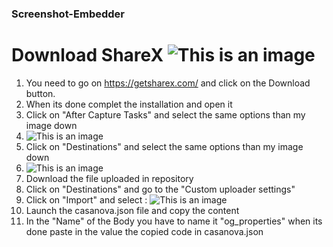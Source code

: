 ### Screenshot-Embedder

# Download ShareX ![This is an image](https://cdn.discordapp.com/attachments/944769869352673290/991012570007748639/unknown.png)
1) You need to go on https://getsharex.com/ and click on the Download button.
2) When its done complet the installation and open it
3) Click on "After Capture Tasks" and select the same options than my image down
4) ![This is an image](https://casanova.i-really-dont-want-to.live/ogp/5AgCJdeT_.png)
5) Click on "Destinations" and select the same options than my image down 
6) ![This is an image](https://casanova.i-really-dont-want-to.live/5AgGyIjBl.png)
7) Download the file uploaded in repository
8) Click on "Destinations" and go to the "Custom uploader settings"
9) Click on "Import" and select : ![This is an image](https://casanova.i-really-dont-want-to.live/5AgHRZvgP.png)
10) Launch the casanova.json file and copy the content
11) In the "Name" of the Body you have to name it "og_properties" when its done paste in the value the copied code in casanova.json
